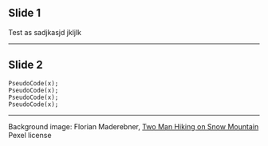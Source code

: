 ## Slide 1
Test as sadjkasjd jkljlk

---

## Slide 2

```[1-2|3|4]
PseudoCode(x);
PseudoCode(x);
PseudoCode(x);
PseudoCode(x);
```

---

Background image: Florian Maderebner,
[Two Man Hiking on Snow Mountain](https://www.pexels.com/photo/two-man-hiking-on-snow-mountain-869258/)
Pexel license 
